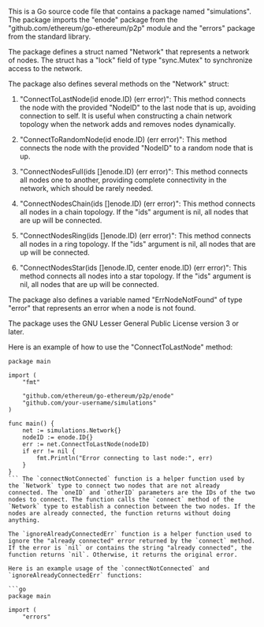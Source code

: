 This is a Go source code file that contains a package named "simulations". The package imports the "enode" package from the "github.com/ethereum/go-ethereum/p2p" module and the "errors" package from the standard library.

The package defines a struct named "Network" that represents a network of nodes. The struct has a "lock" field of type "sync.Mutex" to synchronize access to the network.

The package also defines several methods on the "Network" struct:

1. "ConnectToLastNode(id enode.ID) (err error)": This method connects the node with the provided "NodeID" to the last node that is up, avoiding connection to self. It is useful when constructing a chain network topology when the network adds and removes nodes dynamically.

2. "ConnectToRandomNode(id enode.ID) (err error)": This method connects the node with the provided "NodeID" to a random node that is up.

3. "ConnectNodesFull(ids []enode.ID) (err error)": This method connects all nodes one to another, providing complete connectivity in the network, which should be rarely needed.

4. "ConnectNodesChain(ids []enode.ID) (err error)": This method connects all nodes in a chain topology. If the "ids" argument is nil, all nodes that are up will be connected.

5. "ConnectNodesRing(ids []enode.ID) (err error)": This method connects all nodes in a ring topology. If the "ids" argument is nil, all nodes that are up will be connected.

6. "ConnectNodesStar(ids []enode.ID, center enode.ID) (err error)": This method connects all nodes into a star topology. If the "ids" argument is nil, all nodes that are up will be connected.

The package also defines a variable named "ErrNodeNotFound" of type "error" that represents an error when a node is not found.

The package uses the GNU Lesser General Public License version 3 or later.

Here is an example of how to use the "ConnectToLastNode" method:

```
package main

import (
	"fmt"

	"github.com/ethereum/go-ethereum/p2p/enode"
	"github.com/your-username/simulations"
)

func main() {
	net := simulations.Network{}
	nodeID := enode.ID{}
	err := net.ConnectToLastNode(nodeID)
	if err != nil {
		fmt.Println("Error connecting to last node:", err)
	}
}
``` The `connectNotConnected` function is a helper function used by the `Network` type to connect two nodes that are not already connected. The `oneID` and `otherID` parameters are the IDs of the two nodes to connect. The function calls the `connect` method of the `Network` type to establish a connection between the two nodes. If the nodes are already connected, the function returns without doing anything.

The `ignoreAlreadyConnectedErr` function is a helper function used to ignore the "already connected" error returned by the `connect` method. If the error is `nil` or contains the string "already connected", the function returns `nil`. Otherwise, it returns the original error.

Here is an example usage of the `connectNotConnected` and `ignoreAlreadyConnectedErr` functions:

```go
package main

import (
	"errors"